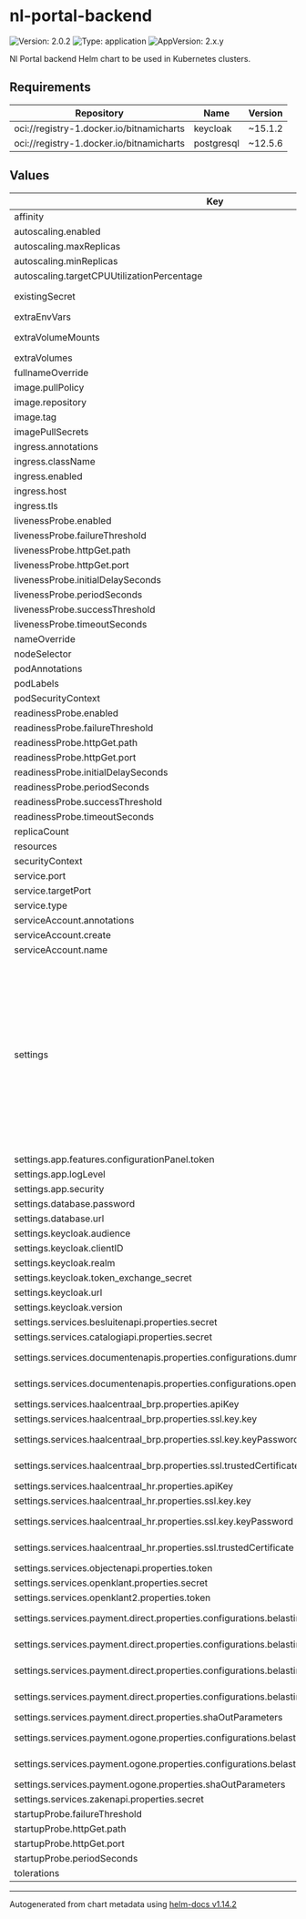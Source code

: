 # nl-portal-backend

![Version: 2.0.2](https://img.shields.io/badge/Version-2.0.2-informational?style=flat-square) ![Type: application](https://img.shields.io/badge/Type-application-informational?style=flat-square) ![AppVersion: 2.x.y](https://img.shields.io/badge/AppVersion-2.x.y-informational?style=flat-square)

Nl Portal backend Helm chart to be used in Kubernetes clusters.

## Requirements

| Repository | Name | Version |
|------------|------|---------|
| oci://registry-1.docker.io/bitnamicharts | keycloak | ~15.1.2 |
| oci://registry-1.docker.io/bitnamicharts | postgresql | ~12.5.6 |

## Values

| Key | Type | Default | Description |
|-----|------|---------|-------------|
| affinity | object | `{}` |  |
| autoscaling.enabled | bool | `false` |  |
| autoscaling.maxReplicas | int | `100` |  |
| autoscaling.minReplicas | int | `1` |  |
| autoscaling.targetCPUUtilizationPercentage | int | `80` |  |
| existingSecret | string | `nil` | Name of an existing Secret holding secret configuration variables. See `nl-portal-backend/templates/secret.yaml` as to what keys to set. |
| extraEnvVars | list | `[]` | Optionally specify extra list of additional volumes |
| extraVolumeMounts | list | `[]` | Optionally specify extra list of additional volumeMounts e.g: extraVolumeMounts:  - name: verify-certs    mountPath: /etc/ssl/certs/extra-certs/ |
| extraVolumes | list | `[]` |  |
| fullnameOverride | string | `""` |  |
| image.pullPolicy | string | `"IfNotPresent"` |  |
| image.repository | string | `"nginx"` |  |
| image.tag | string | `""` | Overrides the image tag whose default is the chart appVersion. |
| imagePullSecrets | list | `[]` |  |
| ingress.annotations | object | `{}` |  |
| ingress.className | string | `""` |  |
| ingress.enabled | bool | `false` |  |
| ingress.host | string | `"your-nl-portal.example.com"` |  |
| ingress.tls | list | `[]` |  |
| livenessProbe.enabled | bool | `true` |  |
| livenessProbe.failureThreshold | int | `6` |  |
| livenessProbe.httpGet.path | string | `"/graphql?query=%7B__typename%7D"` |  |
| livenessProbe.httpGet.port | string | `"http"` |  |
| livenessProbe.initialDelaySeconds | int | `120` |  |
| livenessProbe.periodSeconds | int | `10` |  |
| livenessProbe.successThreshold | int | `1` |  |
| livenessProbe.timeoutSeconds | int | `1` |  |
| nameOverride | string | `""` |  |
| nodeSelector | object | `{}` |  |
| podAnnotations | object | `{}` |  |
| podLabels | object | `{}` |  |
| podSecurityContext | object | `{}` |  |
| readinessProbe.enabled | bool | `true` |  |
| readinessProbe.failureThreshold | int | `6` |  |
| readinessProbe.httpGet.path | string | `"/graphql?query=%7B__typename%7D"` |  |
| readinessProbe.httpGet.port | string | `"http"` |  |
| readinessProbe.initialDelaySeconds | int | `120` |  |
| readinessProbe.periodSeconds | int | `10` |  |
| readinessProbe.successThreshold | int | `1` |  |
| readinessProbe.timeoutSeconds | int | `1` |  |
| replicaCount | int | `1` |  |
| resources | object | `{}` |  |
| securityContext | object | `{}` |  |
| service.port | int | `80` |  |
| service.targetPort | int | `8080` |  |
| service.type | string | `"ClusterIP"` |  |
| serviceAccount.annotations | object | `{}` |  |
| serviceAccount.create | bool | `true` |  |
| serviceAccount.name | string | `""` |  |
| settings | object | `{"app":{"features":{"configurationPanel":{"enabled":true,"token":null,"uri":""}},"logLevel":"INFO","security":{"cors":{"config":{"allowedHeaders":"","allowedMethods":"","allowedOrigins":""},"path":""},"endpoints":{"unsecured":""}}},"database":{"password":"","url":null,"username":"nlportal"},"keycloak":{"audience":null,"clientID":null,"realm":null,"token_exchange_secret":null,"url":null,"version":null},"services":{"authentication":{"machtingsdienst":{"resourceUrl":""}},"berichten":{"enabled":false,"properties":{"berichtObjectTypeUrl":""}},"besluitenapi":{"enabled":false,"properties":{"clientId":"","secret":"","url":""}},"catalogiapi":{"enabled":false,"properties":{"clientId":"","secret":"","url":""}},"dmn":{"enabled":false,"properties":{"url":""}},"documentenapis":{"enabled":false,"properties":{"configurations":{"dummydoc":{"clientId":"","secret":"","url":""},"openzaak":{"clientId":"","documentTypeUrl":"","rsin":"","secret":"","url":""}},"defaultDocumentApi":""}},"haalcentraal2":{"enabled":false,"properties":{"bewoningApiUrl":"","brpApiUrl":""}},"haalcentraal_brp":{"enabled":false,"properties":{"apiKey":"","ssl":{"enabled":false,"key":{"certChain":"","key":"","keyPassword":""},"trustedCertificate":""},"url":""}},"haalcentraal_hr":{"enabled":false,"properties":{"apiKey":"","ssl":{"enabled":false,"key":{"certChain":"","key":"","keyPassword":""},"trustedCertificate":""},"url":""}},"objectenapi":{"enabled":false,"properties":{"token":"","url":""}},"openklant":{"enabled":false,"properties":{"clientId":"","secret":"","url":""}},"openklant2":{"enabled":false,"properties":{"klantinteractiesApiUrl":"","token":""}},"payment":{"direct":{"enabled":false,"properties":{"configurations":{"belastingzaken":{"apiKey":"","apiSecret":"","language":"","pspId":"","returnUrl":"","webhookApiKey":"","webhookApiSecret":""}},"shaOutParameters":"","url":""}},"ogone":{"enabled":false,"properties":{"configurations":{"belastingzaken":{"failureUrl":"","pspId":"","shaInKey":"","shaOutKey":"","successUrl":"","title":""}},"shaOutParameters":"","url":""}}},"prefill":{"enabled":false,"properties":{"typeUrl":""}},"product":{"enabled":false,"properties":{"productDetailsTypeUrl":"","productInstantieTypeUrl":"","productTypeUrl":"","productVerbruiksObjectTypeUrl":""}},"taak":{"enabled":false,"properties":{"typeUrl":"","typeUrlV2":""}},"virusscan":{"clamav":{"enabled":false,"properties":{"hostname":""}}},"zakenapi":{"enabled":false,"properties":{"clientId":"","secret":"","url":"","zaakdocumentenConfig":{"statusWhitelist":"","vertrouwelijkheidsaanduidingWhitelist":""}}}}}` | Application Settings |
| settings.app.features.configurationPanel.token | string | `nil` | If using existingSecret, set via key: CONFIGURATION_PANEL_TOKEN |
| settings.app.logLevel | string | `"INFO"` | TODO: what log levels are there? |
| settings.app.security | object | `{"cors":{"config":{"allowedHeaders":"","allowedMethods":"","allowedOrigins":""},"path":""},"endpoints":{"unsecured":""}}` | CORS configuration |
| settings.database.password | string | `""` | If using existingSecret, set via key: DATABASE_PASSWORD |
| settings.database.url | string | `nil` | Required: JDBC-style URL to a Postgres database, e.g. jdbc:postgresql://localhost:5432/nl-portal |
| settings.keycloak.audience | string | `nil` | Required: TODO: explain |
| settings.keycloak.clientID | string | `nil` | Required: Client ID for NL Portal backend |
| settings.keycloak.realm | string | `nil` | Required: Keycloak Realm that holds the NL Portal users |
| settings.keycloak.token_exchange_secret | string | `nil` | If using existingSecret, set via key: KEYCLOAK_TOKEN_EXCHANGE_SECRET |
| settings.keycloak.url | string | `nil` | Required: URL of Keycloak, without any route parameters (e.g. without /auth) |
| settings.keycloak.version | string | `nil` | N.B. this is not necessarily the same as the Keycloak Helm chart version. |
| settings.services.besluitenapi.properties.secret | string | `""` | If using existingSecret, set via key: NLPORTAL_CONFIG_BESLUITENAPI_PROPERTIES_SECRET |
| settings.services.catalogiapi.properties.secret | string | `""` | If using existingSecret, set via key: NLPORTAL_CONFIG_CATALOGIAPI_PROPERTIES_SECRET |
| settings.services.documentenapis.properties.configurations.dummydoc.secret | string | `""` | If using existingSecret, set via key: NLPORTAL_CONFIG_DOCUMENTENAPIS_PROPERTIES_CONFIGURATIONS_DUMMYDOC_SECRET |
| settings.services.documentenapis.properties.configurations.openzaak.secret | string | `""` | If using existingSecret, set via key: NLPORTAL_CONFIG_DOCUMENTENAPIS_PROPERTIES_CONFIGURATIONS_OPENZAAK_SECRET |
| settings.services.haalcentraal_brp.properties.apiKey | string | `""` | If using existingSecret, set via key: NLPORTAL_CONFIG_HAALCENTRAAL_BRP_PROPERTIES_APIKEY |
| settings.services.haalcentraal_brp.properties.ssl.key.key | string | `""` | If using existingSecret, set via key: NLPORTAL_CONFIG_HAALCENTRAAL_BRP_PROPERTIES_SSL_KEY_KEY |
| settings.services.haalcentraal_brp.properties.ssl.key.keyPassword | string | `""` | If using existingSecret, set via key: NLPORTAL_CONFIG_HAALCENTRAAL_BRP_PROPERTIES_SSL_KEY_KEYPASSWORD |
| settings.services.haalcentraal_brp.properties.ssl.trustedCertificate | string | `""` | If using existingSecret, set via key: NLPORTAL_CONFIG_HAALCENTRAAL_BRP_PROPERTIES_SSL_TRUSTEDCERTIFICATE |
| settings.services.haalcentraal_hr.properties.apiKey | string | `""` | If using existingSecret, set via key: NLPORTAL_CONFIG_HAALCENTRAAL_HR_PROPERTIES_APIKEY |
| settings.services.haalcentraal_hr.properties.ssl.key.key | string | `""` | If using existingSecret, set via key: NLPORTAL_CONFIG_HAALCENTRAAL_HR_PROPERTIES_SSL_KEY_KEY |
| settings.services.haalcentraal_hr.properties.ssl.key.keyPassword | string | `""` | If using existingSecret, set via key: NLPORTAL_CONFIG_HAALCENTRAAL_HR_PROPERTIES_SSL_KEY_KEYPASSWORD |
| settings.services.haalcentraal_hr.properties.ssl.trustedCertificate | string | `""` | If using existingSecret, set via key: NLPORTAL_CONFIG_HAALCENTRAAL_HR_PROPERTIES_SSL_TRUSTEDCERTIFICATE |
| settings.services.objectenapi.properties.token | string | `""` | If using existingSecret, set via key: NLPORTAL_CONFIG_OBJECTENAPI_PROPERTIES_TOKEN |
| settings.services.openklant.properties.secret | string | `""` | If using existingSecret, set via key: NLPORTAL_CONFIG_OPENKLANT_PROPERTIES_SECRET |
| settings.services.openklant2.properties.token | string | `""` | If using existingSecret, set via key: NLPORTAL_CONFIG_OPENKLANT2_PROPERTIES_TOKEN |
| settings.services.payment.direct.properties.configurations.belastingzaken.apiKey | string | `""` | If using existingSecret, set via key: NLPORTAL_CONFIG_PAYMENT_DIRECT_PROPERTIES_CONFIGURATIONS_BELASTINGZAKEN_APIKEY |
| settings.services.payment.direct.properties.configurations.belastingzaken.apiSecret | string | `""` | If using existingSecret, set via key: NLPORTAL_CONFIG_PAYMENT_DIRECT_PROPERTIES_CONFIGURATIONS_BELASTINGZAKEN_APISECRET |
| settings.services.payment.direct.properties.configurations.belastingzaken.webhookApiKey | string | `""` | If using existingSecret, set via key: NLPORTAL_CONFIG_PAYMENT_DIRECT_PROPERTIES_CONFIGURATIONS_BELASTINGZAKEN_WEBHOOKAPIKEY |
| settings.services.payment.direct.properties.configurations.belastingzaken.webhookApiSecret | string | `""` | If using existingSecret, set via key: NLPORTAL_CONFIG_PAYMENT_DIRECT_PROPERTIES_CONFIGURATIONS_BELASTINGZAKEN_WEBHOOKAPISECRET |
| settings.services.payment.direct.properties.shaOutParameters | string | `""` | If using existingSecret, set via key: NLPORTAL_CONFIG_PAYMENT_DIRECT_PROPERTIES_SHAOUTPARAMETERS |
| settings.services.payment.ogone.properties.configurations.belastingzaken.shaInKey | string | `""` | If using existingSecret, set via key: NLPORTAL_CONFIG_PAYMENT_OGONE_PROPERTIES_CONFIGURATIONS_BELASTINGZAKEN_SHAINKEY |
| settings.services.payment.ogone.properties.configurations.belastingzaken.shaOutKey | string | `""` | If using existingSecret, set via key: NLPORTAL_CONFIG_PAYMENT_OGONE_PROPERTIES_CONFIGURATIONS_BELASTINGZAKEN_SHAOUTKEY |
| settings.services.payment.ogone.properties.shaOutParameters | string | `""` | If using existingSecret, set via key: NLPORTAL_CONFIG_PAYMENT_OGONE_PROPERTIES_SHAOUTPARAMETERS |
| settings.services.zakenapi.properties.secret | string | `""` | If using existingSecret, set via key: NLPORTAL_CONFIG_ZAKENAPI_PROPERTIES_SECRET |
| startupProbe.failureThreshold | int | `90` |  |
| startupProbe.httpGet.path | string | `"/graphql?query=%7B__typename%7D"` |  |
| startupProbe.httpGet.port | string | `"http"` |  |
| startupProbe.periodSeconds | int | `10` |  |
| tolerations | list | `[]` |  |

----------------------------------------------
Autogenerated from chart metadata using [helm-docs v1.14.2](https://github.com/norwoodj/helm-docs/releases/v1.14.2)
